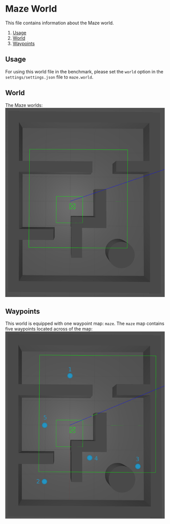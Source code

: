 # Maze World
This file contains information about the Maze world.
1. [Usage](#usage)
2. [World](#world)
3. [Waypoints](#waypoints)

## Usage
For using this world file in the benchmark, please set the `world` option 
in the `settings/settings.json` file to `maze.world`. 

## World
The Maze worlds:
![alt text](../res/imgs/worlds/maze.png "maze_world")

## Waypoints
This world is equipped with one waypoint map: `maze`.
The `maze` map contains five waypoints located across of the map:
![alt text](../res/imgs/wp_maps/maze.png "maze")
